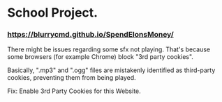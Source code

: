 # School Project.
### https://blurrycmd.github.io/SpendElonsMoney/

There might be issues regarding some sfx not playing. That's because some browsers (for example Chrome) block "3rd party cookies".


Basically, ".mp3" and ".ogg" files are mistakenly identified as third-party cookies, preventing them from being played.


Fix: Enable 3rd Party Cookies for this Website.
